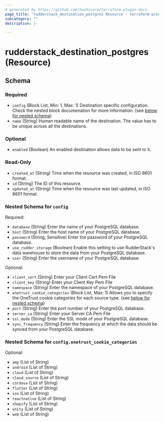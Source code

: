 ```yaml
---
# generated by https://github.com/hashicorp/terraform-plugin-docs
page_title: "rudderstack_destination_postgres Resource - terraform-provider-rudderstack"
subcategory: ""
description: |-
  
---
```


# rudderstack_destination_postgres (Resource)





<!-- schema generated by tfplugindocs -->
## Schema

### Required

- `config` (Block List, Min: 1, Max: 1) Destination specific configuration. Check the nested block documenation for more information. (see [below for nested schema](#nestedblock--config))
- `name` (String) Human readable name of the destination. The value has to be unique across all the destinations.

### Optional

- `enabled` (Boolean) An enabled destination allows data to be sent to it.

### Read-Only

- `created_at` (String) Time when the resource was created, in ISO 8601 format.
- `id` (String) The ID of this resource.
- `updated_at` (String) Time when the resource was last updated, in ISO 8601 format.

<a id="nestedblock--config"></a>
### Nested Schema for `config`

Required:

- `database` (String) Enter the name of your PostgreSQL database.
- `host` (String) Enter the host name of your PostgreSQL database.
- `password` (String, Sensitive) Enter the password of your PostgreSQL database.
- `use_rudder_storage` (Boolean) Enable this setting to use RudderStack's data warehouse to store the data from your PostgreSQL database.
- `user` (String) Enter the username of your PostgreSQL database.

Optional:

- `client_cert` (String) Enter your Client Cert Pem File
- `client_key` (String) Enter your Client Key Pem File
- `namespace` (String) Enter the namespace of your PostgreSQL database.
- `onetrust_cookie_categories` (Block List, Max: 1) Allows you to specify the OneTrust cookie categories for each source type. (see [below for nested schema](#nestedblock--config--onetrust_cookie_categories))
- `port` (String) Enter the port number of your PostgreSQL database.
- `server_ca` (String) Enter your Server CA Pem File
- `ssl_mode` (String) Enter the SSL mode of your PostgreSQL database.
- `sync_frequency` (String) Enter the frequency at which the data should be synced from your PostgreSQL database.

<a id="nestedblock--config--onetrust_cookie_categories"></a>
### Nested Schema for `config.onetrust_cookie_categories`

Optional:

- `amp` (List of String)
- `android` (List of String)
- `cloud` (List of String)
- `cloud_source` (List of String)
- `cordova` (List of String)
- `flutter` (List of String)
- `ios` (List of String)
- `reactnative` (List of String)
- `shopify` (List of String)
- `unity` (List of String)
- `web` (List of String)


